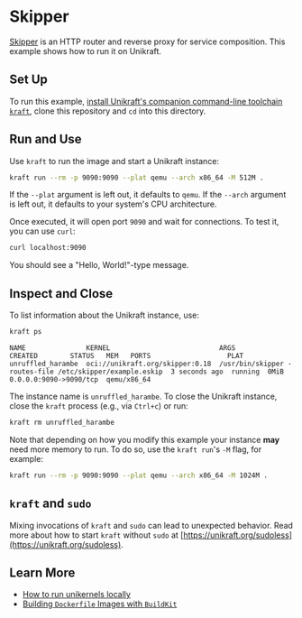 # Skipper

[Skipper](https://opensource.zalando.com/skipper/) is an HTTP router and reverse proxy for service composition.
This example shows how to run it on Unikraft.

## Set Up

To run this example, [install Unikraft's companion command-line toolchain `kraft`](https://unikraft.org/docs/cli), clone this repository and `cd` into this directory.

## Run and Use

Use `kraft` to run the image and start a Unikraft instance:

```bash
kraft run --rm -p 9090:9090 --plat qemu --arch x86_64 -M 512M .
```

If the `--plat` argument is left out, it defaults to `qemu`.
If the `--arch` argument is left out, it defaults to your system's CPU architecture.

Once executed, it will open port `9090` and wait for connections.
To test it, you can use `curl`:

```bash
curl localhost:9090
```

You should see a "Hello, World!"-type message.

## Inspect and Close

To list information about the Unikraft instance, use:

```bash
kraft ps
```

```text
NAME               KERNEL                           ARGS                                                      CREATED        STATUS   MEM   PORTS                   PLAT
unruffled_harambe  oci://unikraft.org/skipper:0.18  /usr/bin/skipper -routes-file /etc/skipper/example.eskip  3 seconds ago  running  0MiB  0.0.0.0:9090->9090/tcp  qemu/x86_64
```

The instance name is `unruffled_harambe`.
To close the Unikraft instance, close the `kraft` process (e.g., via `Ctrl+c`) or run:

```bash
kraft rm unruffled_harambe
```

Note that depending on how you modify this example your instance **may** need more memory to run.
To do so, use the `kraft run`'s `-M` flag, for example:

```bash
kraft run --rm -p 9090:9090 --plat qemu --arch x86_64 -M 1024M .
```

## `kraft` and `sudo`

Mixing invocations of `kraft` and `sudo` can lead to unexpected behavior.
Read more about how to start `kraft` without `sudo` at [https://unikraft.org/sudoless](https://unikraft.org/sudoless).

## Learn More

- [How to run unikernels locally](https://unikraft.org/docs/cli/running)
- [Building `Dockerfile` Images with `BuildKit`](https://unikraft.org/guides/building-dockerfile-images-with-buildkit)
